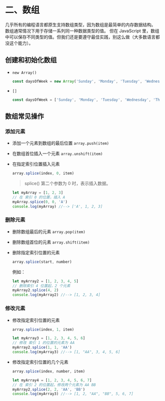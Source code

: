 # 二、数组

几乎所有的编程语言都原生支持数组类型，因为数组是最简单的内存数据结构。
数组通常情况下用于存储一系列同一种数据类型的值。
但在 JavaScript 里，数组中可以保存不同类型的值。但我们还是要遵守最佳实践，别这么做（大多数语言都没这个能力）。

## 创建和初始化数组

- `new Array()`

  ```js
  const daysOfWeek = new Array('Sunday', 'Monday', 'Tuesday', 'Wednesday', 'Thursday', 'Friday', 'Saturday')
  ```

- `[]`

  ```js
  const daysOfWeek = ['Sunday', 'Monday', 'Tuesday', 'Wednesday', 'Thursday', 'Friday', 'Saturday']
  ```

## 数组常见操作

### 添加元素

- 添加一个元素到数组的最后位置 `array.push(item)`

- 在数组首位插入一个元素 `array.unshift(item)`

- 在指定索引位置插入元素

  ```js
  array.splice(index, 0, item)
  ```

  > splice() 第二个参数为 0 时，表示插入数据。

  ```js
  let myArray = [1, 2, 3]
  // 在 索引 0 的位置，插入 A
  myArray.splice(0, 0, 'A')
  console.log(myArray) //--> ['A', 1, 2, 3]
  ```

### 删除元素

- 删除数组最后的元素 `array.pop(item)`

- 删除数组首位的元素 `array.shift(item)`

- 删除指定索引位置的元素

  ```js
  array.splice(start, number)
  ```

  例如：

  ```js
  let myArray2 = [1, 2, 3, 4, 5]
  // 删除索引 4 位置起，2 个元素
  myArray2.splice(4, 2)
  console.log(myArray2) //--> [1, 2, 3, 4]
  ```

### 修改元素

- 修改指定索引位置的元素

  ```js
  array.splice(index, 1, item)
  ```

  ```js
  let myArray3 = [1, 2, 3, 4, 5, 6]
  // 修改 索引 1 的位置的元素为 AA
  myArray2.splice(1, 1, 'AA')
  console.log(myArray3) //--> [1, "AA", 3, 4, 5, 6]
  ```

- 修改指定索引位置的几个元素

  ```js
  array.splice(index, number, item)
  ```

  ```js
  let myArray4 = [1, 2, 3, 4, 5, 6, 7]
  // 在 索引 2 的位置起，修改两个元素为 AA BB
  myArray2.splice(2, 2, 'AA', 'BB')
  console.log(myArray3) //--> [1, 2, "AA", "BB", 5, 6, 7]
  ```
 
 
 <git-talk/>